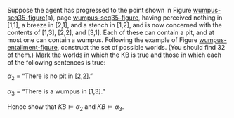 

Suppose the agent has progressed to the point shown in
Figure <a href="#">wumpus-seq35-figure</a>(a), page <a href="#">wumpus-seq35-figure</a>,
having perceived nothing in [1,1], a breeze in [2,1], and a stench
in [1,2], and is now concerned with the contents of [1,3], [2,2],
and [3,1]. Each of these can contain a pit, and at most one can
contain a wumpus. Following the example of
Figure <a href="#">wumpus-entailment-figure</a>, construct the set of
possible worlds. (You should find 32 of them.) Mark the worlds in which
the KB is true and those in which each of the following sentences is
true:<br>

$\alpha_2$ = “There is no pit in [2,2].”<br>

$\alpha_3$ = “There is a wumpus in [1,3].”<br>

Hence show that ${KB} {\models}\alpha_2$ and
${KB} {\models}\alpha_3$.
